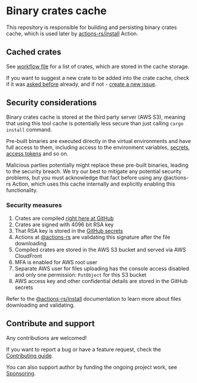 # Binary crates cache

This repository is responsible for building and persisting binary crates cache,
which is used later by [actions-rs/install](https://github.com/actions-rs/install) Action.

## Cached crates

See [workflow file](https://github.com/actions-rs/tool-cache/blob/master/.github/workflows/build.yml)
for a list of crates, which are stored in the cache storage.

If you want to suggest a new crate to be added into the crate cache,
check if it was [asked before](https://github.com/actions-rs/tool-cache/issues)  already,
and if not - [create a new issue](https://github.com/actions-rs/tool-cache/issues/new?assignees=&labels=question&template=cache_crate.md&title=).

## Security considerations

Binary crates cache is stored at the third party server (AWS S3),
meaning that using this tool cache is potentially less secure
than just calling `cargo install` command.

Pre-built binaries are executed directly in the virtual environments
and have full access to them, including access to the environment variables,
[secrets](https://help.github.com/en/actions/configuring-and-managing-workflows/creating-and-storing-encrypted-secrets),
[access tokens](https://help.github.com/en/actions/configuring-and-managing-workflows/authenticating-with-the-github_token)
and so on.

Malicious parties potentially might replace these pre-built binaries,
leading to the security breach.
We try our best to mitigate any potential security problems, 
but you must acknowledge that fact before using any @actions-rs Action,
which uses this cache internally and explicitly enabling this functionality.

### Security measures

1. Crates are compiled [right here at GitHub](https://github.com/actions-rs/tool-cache/actions?query=workflow%3A%22Build+tools+cache%22+event%3Aschedule)
2. Crates are signed with 4096 bit RSA key
3. That RSA key is stored in the [GitHub secrets](https://help.github.com/en/actions/configuring-and-managing-workflows/creating-and-storing-encrypted-secrets)
4. Actions at [@actions-rs](https://github.com/actions-rs) are validating
    this signature after the file downloading
5. Compiled crates are stored in the AWS S3 bucket and served via AWS CloudFront
6. MFA is enabled for AWS root user
7. Separate AWS user for files uploading has the console access disabled
    and only one permission: `PutObject` for this S3 bucket
8. AWS access key and other confidential details are stored in the
    GitHub secrets

Refer to the [@actions-rs/install](https://github.com/actions-rs/install)
documentation to learn more about files downloading and validating.

## Contribute and support

Any contributions are welcomed!

If you want to report a bug or have a feature request,
check the [Contributing guide](https://github.com/actions-rs/.github/blob/master/CONTRIBUTING.md).

You can also support author by funding the ongoing project work,
see [Sponsoring](https://actions-rs.github.io/#sponsoring).
